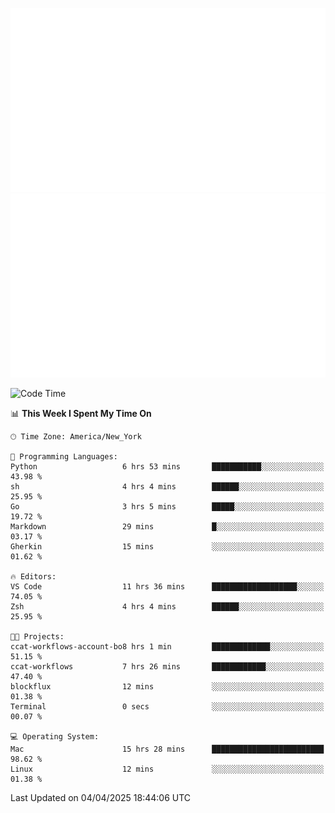 <a href="https://github.com/jstrieb/github-stats">
 
![](https://github.com/evanhuang117/github-stats/blob/master/generated/overview.svg)
![](https://github.com/evanhuang117/github-stats/blob/master/generated/languages.svg)

</a>

<!--START_SECTION:waka-->
![Code Time](http://img.shields.io/badge/Code%20Time-759%20hrs%2050%20mins-blue)

📊 **This Week I Spent My Time On** 

```text
🕑︎ Time Zone: America/New_York

💬 Programming Languages: 
Python                   6 hrs 53 mins       ███████████░░░░░░░░░░░░░░   43.98 % 
sh                       4 hrs 4 mins        ██████░░░░░░░░░░░░░░░░░░░   25.95 % 
Go                       3 hrs 5 mins        █████░░░░░░░░░░░░░░░░░░░░   19.72 % 
Markdown                 29 mins             █░░░░░░░░░░░░░░░░░░░░░░░░   03.17 % 
Gherkin                  15 mins             ░░░░░░░░░░░░░░░░░░░░░░░░░   01.62 % 

🔥 Editors: 
VS Code                  11 hrs 36 mins      ███████████████████░░░░░░   74.05 % 
Zsh                      4 hrs 4 mins        ██████░░░░░░░░░░░░░░░░░░░   25.95 % 

🐱‍💻 Projects: 
ccat-workflows-account-bo8 hrs 1 min         █████████████░░░░░░░░░░░░   51.15 % 
ccat-workflows           7 hrs 26 mins       ████████████░░░░░░░░░░░░░   47.40 % 
blockflux                12 mins             ░░░░░░░░░░░░░░░░░░░░░░░░░   01.38 % 
Terminal                 0 secs              ░░░░░░░░░░░░░░░░░░░░░░░░░   00.07 % 

💻 Operating System: 
Mac                      15 hrs 28 mins      █████████████████████████   98.62 % 
Linux                    12 mins             ░░░░░░░░░░░░░░░░░░░░░░░░░   01.38 % 
```


 Last Updated on 04/04/2025 18:44:06 UTC
<!--END_SECTION:waka-->
